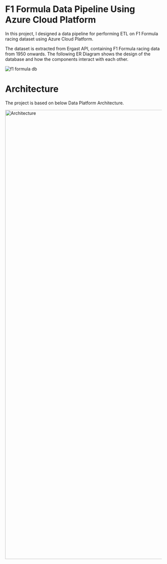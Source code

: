# F1 Formula Data Pipeline Using Azure Cloud Platform
In this project, I designed a data pipeline for performing ETL on F1 Formula racing dataset using Azure Cloud Platform.

The dataset is extracted from Ergast API, containing F1 Formula racing data from 1950 onwards. The following ER Diagram shows the design of the database and how the components interact with each other.

![f1 formula db](https://user-images.githubusercontent.com/124675313/221682785-26794b34-5e3d-4208-97ab-3003f699b462.png)

# Architecture
The project is based on below Data Platform Architecture.

<img width="1440" alt="Architecture" src="https://user-images.githubusercontent.com/124675313/221698807-3c92c8ad-d673-4a0d-bfcc-77dbe9ef4441.png">

